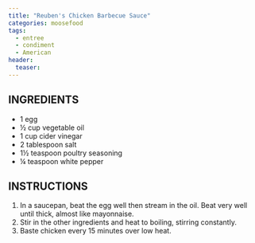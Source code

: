 ```yaml
---
title: "Reuben's Chicken Barbecue Sauce"
categories: moosefood
tags: 
  - entree
  - condiment
  - American
header:
  teaser: 
---
```


## INGREDIENTS
* 1 egg
* ½ cup vegetable oil
* 1 cup cider vinegar
* 2 tablespoon salt
* 1½ teaspoon poultry seasoning
* ¼ teaspoon white pepper

## INSTRUCTIONS
1.  In a saucepan, beat the egg well then stream in the oil. Beat very well until thick, almost like mayonnaise. 
2.  Stir in the other ingredients and heat to boiling, stirring constantly. 
3.  Baste chicken every 15 minutes over low heat.

